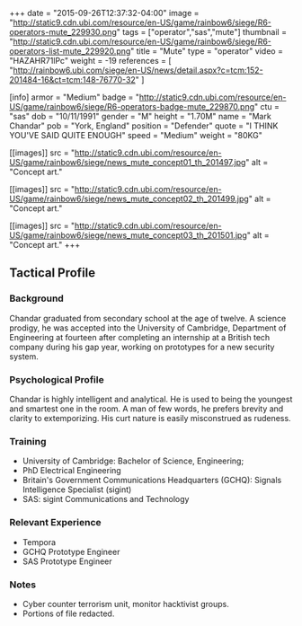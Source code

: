 +++
date = "2015-09-26T12:37:32-04:00"
image = "http://static9.cdn.ubi.com/resource/en-US/game/rainbow6/siege/R6-operators-mute_229930.png"
tags = ["operator","sas","mute"]
thumbnail = "http://static9.cdn.ubi.com/resource/en-US/game/rainbow6/siege/R6-operators-list-mute_229920.png"
title = "Mute"
type = "operator"
video = "HAZAHR71lPc"
weight = -19
references = [
  "http://rainbow6.ubi.com/siege/en-US/news/detail.aspx?c=tcm:152-201484-16&ct=tcm:148-76770-32"
]

[info]
  armor = "Medium"
  badge = "http://static9.cdn.ubi.com/resource/en-US/game/rainbow6/siege/R6-operators-badge-mute_229870.png"
  ctu = "sas"
  dob = "10/11/1991"
  gender = "M"
  height = "1.70M"
  name = "Mark Chandar"
  pob = "York, England"
  position = "Defender"
  quote = "I THINK YOU'VE SAID QUITE ENOUGH"
  speed = "Medium"
  weight = "80KG"

[[images]]
  src = "http://static9.cdn.ubi.com/resource/en-US/game/rainbow6/siege/news_mute_concept01_th_201497.jpg"
  alt = "Concept art."

[[images]]
  src = "http://static9.cdn.ubi.com/resource/en-US/game/rainbow6/siege/news_mute_concept02_th_201499.jpg"
  alt = "Concept art."

[[images]]
  src = "http://static9.cdn.ubi.com/resource/en-US/game/rainbow6/siege/news_mute_concept03_th_201501.jpg"
  alt = "Concept art."
+++

## Tactical Profile

### Background

Chandar graduated from secondary school at the age of twelve. A science prodigy, he was accepted into the University of Cambridge, Department of Engineering at fourteen after completing an internship at a British tech company during his gap year, working on prototypes for a new security system.

### Psychological Profile

Chandar is highly intelligent and analytical. He is used to being the youngest and smartest one in the room. A man of few words, he prefers brevity and clarity to extemporizing. His curt nature is easily misconstrued as rudeness.

### Training

* University of Cambridge: Bachelor of Science, Engineering;
* PhD Electrical Engineering
* Britain's Government Communications Headquarters (GCHQ): Signals Intelligence Specialist (sigint)
* SAS: sigint Communications and Technology

### Relevant Experience

* Tempora
* GCHQ Prototype Engineer
* SAS Prototype Engineer

### Notes

* Cyber counter terrorism unit, monitor hacktivist groups.
* Portions of file redacted.
